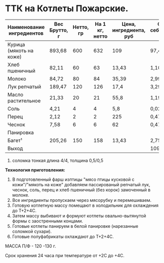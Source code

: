 # ТТК на Котлеты Пожарские.

| Наименование ингредиентов | Вес Брутто, г | Нетто, гр | На 1 кг, нетто | Цена, ингредиента, руб | Сырьевая себестоимость, руб |
|---------------------------|---------------|-----------|----------------|------------------------|-----------------------------|
| Курица (мякоть на коже)   | 893,68        | 600       | 632            | 109                    | 97,412                      |
| Хлеб пшеничный            | 82,11         | 60        | 63             | 13,43                  | 1,103                       |
| Молоко                    | 84,72         | 80        | 84             | 35,39                  | 2,998                       |
| Лук репчатый              | 189,47        | 120       | 126            | 17,4                   | 3,297                       |
| Масло растительное        | 21,33         | 20        | 21             | 55,8                   | 1,190                       |
| Соль                      | 4,21          | 4         | 4              | 5,8                    | 0,024                       |
| Перец                     | 2,12          | 2         | 2              | 225                    | 0,476                       |
| Чеснок                    | 7,58          | 6         | 6              | 62                     | 0,470                       |
| Панировка                 |               |           |                |                        |                             |
| Багет¹                    | 205,26        | 150       | 158            | 13,43                  | 2,757                       |
| Выход                     |               |           |                |                        | 1097                        |

1) соломка тонкая длина 4/4, толщина 0,5/0,5

**Технология приготовления:**

1. В подготовленный фарш изптицы "мясо птицы кусковой с кожи"/"мякоть на коже" добавляем пассированый репчатый лук, чеснок, соль, перец и  хлеб пшеничный (без корок) замоченный в молоке.
2. Все ингредиенты пропускаем через мясорубку и перемешиваем.
3. Готовую котлетную массу помещают в холодильник для охлаждения до Т+2+4С.
4. Затем массу выбивают и формуют  котлеты овально-вытянутой формы с заостренными концами.
5. Готовые котлеты панируем в белой панировке (нарезанные соломкой  сухари).
6. Готовые полуфабрикаты охлаждают до Т+2+4С.

МАССА П/Ф - 120 -130 г.

Срок хранения 24 часа при температуре от +2С до +4С.
